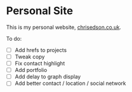 # Personal Site

This is my personal website, [chrisedson.co.uk](http://chrisedson.co.uk).

To do:
- [ ] Add hrefs to projects
- [ ] Tweak copy
- [ ] Fix contact highlight
- [ ] Add portfolio
- [ ] Add delay to graph display
- [ ] Add better contact / location / social network